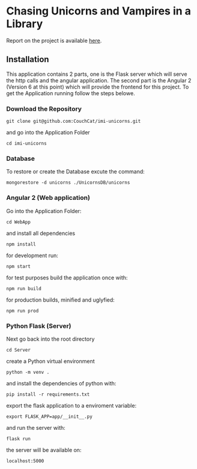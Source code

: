 # Chasing Unicorns and Vampires in a Library

Report on the project is available [here](abschlussbericht_unicorn.pdf).

## Installation

This application contains 2 parts, one is the Flask server which will serve the http calls and the angular application.
The second part is the Angular 2 (Version 6 at this point) which will provide the frontend for this project.
To get the Application running follow the steps belowe.

### Download the Repository

```
git clone git@github.com:CouchCat/imi-unicorns.git
```

and go into the Application Folder

```
cd imi-unicorns
```

### Database

To restore or create the Database excute the command:

```
mongorestore -d unicorns ./UnicornsDB/unicorns
```

### Angular 2 (Web application)

Go into the Application Folder:

```
cd WebApp
```

and install all dependencies

```
npm install
```

for development run:
```
npm start
```

for test purposes build the application once with:
```
npm run build
```

for production builds, minified and uglyfied:
```
npm run prod
```

### Python Flask (Server)

Next go back into the root directory
```
cd Server
```

create a Python virtual environment
```
python -m venv .
```

and install the dependencies of python with:
```
pip install -r requirements.txt
```

export the flask application to a enviroment variable:
```
export FLASK_APP=app/__init__.py
```

and run the server with:
```
flask run
```

the server will be available on:
```
localhost:5000
```
